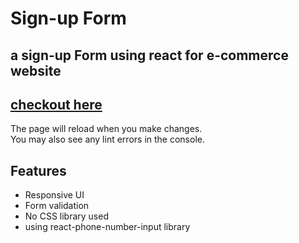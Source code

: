 # Sign-up Form

## a sign-up Form using react for e-commerce website

 ## [checkout here](https://nidhisharma63.github.io/react-form/) 

The page will reload when you make changes.\
You may also see any lint errors in the console.

## Features

* Responsive UI
* Form validation
* No CSS library used
* using react-phone-number-input library
